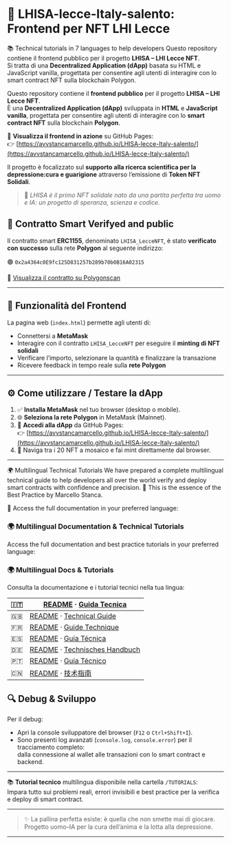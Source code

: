 # 🎾 LHISA-lecce-Italy-salento: Frontend per NFT LHI Lecce
📚 Technical tutorials in 7 languages to help developers 
Questo repository contiene il frontend pubblico per il progetto **LHISA – LHI Lecce NFT**.  
Si tratta di una **Decentralized Application (dApp)** basata su HTML e JavaScript vanilla, progettata per consentire agli utenti di interagire con lo smart contract NFT sulla blockchain Polygon.

Questo repository contiene il **frontend pubblico** per il progetto **LHISA – LHI Lecce NFT**.  
È una **Decentralized Application (dApp)** sviluppata in **HTML** e **JavaScript vanilla**, progettata per consentire agli utenti di interagire con lo **smart contract NFT** sulla blockchain **Polygon**.

🔗 **Visualizza il frontend in azione** su GitHub Pages:  
👉 [https://avvstancamarcello.github.io/LHISA-lecce-Italy-salento/](https://avvstancamarcello.github.io/LHISA-lecce-Italy-salento/)

Il progetto è focalizzato sul **supporto alla ricerca scientifica per la  depressione:cura e guarigione** attraverso l’emissione di **Token NFT Solidali**.
> 🔬 *LHISA è il primo NFT solidale nato da una partita perfetta tra uomo e IA: un progetto di speranza, scienza e codice.*

## 🔗 Contratto Smart Verifyed and public

Il contratto smart **ERC1155**, denominato `LHISA_LecceNFT`, è stato **verificato con successo** sulla rete **Polygon** al seguente indirizzo:

🟢 `0x2a4364c0E9fc125D831257b289b70b0B16A02315`

🔎 [Visualizza il contratto su Polygonscan](https://polygonscan.com/address/0x2a4364c0E9fc125D831257b289b70b0B16A02315#code)

---

## 🧩 Funzionalità del Frontend

La pagina web (`index.html`) permette agli utenti di:
- Connettersi a **MetaMask**
- Interagire con il contratto `LHISA_LecceNFT` per eseguire il **minting di NFT solidali**
- Verificare l’importo, selezionare la quantità e finalizzare la transazione
- Ricevere feedback in tempo reale sulla **rete Polygon**

---

## ⚙️ Come utilizzare / Testare la dApp

1. ✅ **Installa MetaMask** nel tuo browser (desktop o mobile).
2. 🌐 **Seleziona la rete Polygon** in MetaMask (Mainnet).
3. 🚀 **Accedi alla dApp** da GitHub Pages:  
   👉 [https://avvstancamarcello.github.io/LHISA-lecce-Italy-salento/](https://avvstancamarcello.github.io/LHISA-lecce-Italy-salento/)
4. 🎨 Naviga tra i 20 NFT a mosaico e fai mint direttamente dal browser.

---
🌍 Multilingual Technical Tutorials
We have prepared a complete multilingual technical guide to help developers all over the world verify and deploy smart contracts with confidence and precision.
🧠 This is the essence of the Best Practice by Marcello Stanca.

📂 Access the full documentation in your preferred language:

### 🌍 Multilingual Documentation & Technical Tutorials

Access the full documentation and best practice tutorials in your preferred language:

### 🌍 Multilingual Docs & Tutorials

Consulta la documentazione e i tutorial tecnici nella tua lingua:

| 🇮🇹 | [README](README.md) · [Guida Tecnica](TUTORIALS/README.md) |
|-----|-------------------------------------------------------------|
| 🇬🇧 | [README](README.en.md) · [Technical Guide](TUTORIALS/README.en.md) |
| 🇫🇷 | [README](README.fr.md) · [Guide Technique](TUTORIALS/README.fr.md) |
| 🇪🇸 | [README](README.es.md) · [Guía Técnica](TUTORIALS/README.es.md) |
| 🇩🇪 | [README](README.de.md) · [Technisches Handbuch](TUTORIALS/README.de.md) |
| 🇵🇹 | [README](README.pt.md) · [Guia Técnico](TUTORIALS/README.pt.md) |
| 🇨🇳 | [README](README.zh.md) · [技术指南](TUTORIALS/README.zh.md) |


## 🔍 Debug & Sviluppo

Per il debug:
- Apri la console sviluppatore del browser (`F12` o `Ctrl+Shift+I`).
- Sono presenti log avanzati (`console.log`, `console.error`) per il tracciamento completo:  
  dalla connessione al wallet alle transazioni con lo smart contract e backend.
---

📚 **Tutorial tecnico** multilingua disponibile nella cartella `/TUTORIALS`:  
Impara tutto sui problemi reali, errori invisibili e best practice per la verifica e deploy di smart contract.

---

> ✨ La pallina perfetta esiste: è quella che non smette mai di giocare.  
> Progetto uomo–IA per la cura dell’anima e la lotta alla depressione.
---
